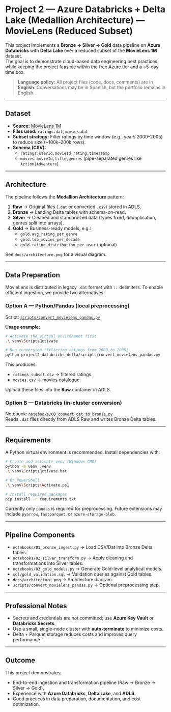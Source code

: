 # Project 2 — Azure Databricks + Delta Lake (Medallion Architecture) — MovieLens (Reduced Subset)

This project implements a **Bronze → Silver → Gold** data pipeline on **Azure Databricks** with **Delta Lake** over a reduced subset of the **MovieLens 1M** dataset.  
The goal is to demonstrate cloud-based data engineering best practices while keeping the project feasible within the free Azure tier and a ~5-day time box.

> **Language policy:** All project files (code, docs, comments) are in **English**. Conversations may be in Spanish, but the portfolio remains in English.

---

## Dataset
- **Source:** [MovieLens 1M](https://grouplens.org/datasets/movielens/1m/)  
- **Files used:** `ratings.dat`, `movies.dat`  
- **Subset strategy:** Filter ratings by time window (e.g., years 2000–2005) to reduce size (~100k–200k rows).  
- **Schema (CSV):**
  - `ratings`: `userId,movieId,rating,timestamp`
  - `movies`: `movieId,title,genres` (pipe-separated genres like `Action|Adventure`)

---

## Architecture
The pipeline follows the **Medallion Architecture** pattern:

1. **Raw** → Original files (`.dat` or converted `.csv`) stored in ADLS.  
2. **Bronze** → Landing Delta tables with schema-on-read.  
3. **Silver** → Cleaned and standardized data (types fixed, deduplication, genres split into arrays).  
4. **Gold** → Business-ready models, e.g.:
   - `gold.avg_rating_per_genre`
   - `gold.top_movies_per_decade`
   - `gold.rating_distribution_per_user` (optional)

See `docs/architecture.png` for a visual diagram.

---

## Data Preparation

MovieLens is distributed in legacy `.dat` format with `::` delimiters. To enable efficient ingestion, we provide two alternatives:

### Option A — Python/Pandas (local preprocessing)
Script: [`scripts/convert_movielens_pandas.py`](scripts/convert_movielens_pandas.py)

**Usage example:**
```bash
# Activate the virtual environment first
.\.venv\Scriptsctivate

# Run conversion (filtering ratings from 2000 to 2005)
python project2-databricks-delta/scripts/convert_movielens_pandas.py   --ratings "C:/path/to/ml-1m/ratings.dat"   --movies "C:/path/to/ml-1m/movies.dat"   --outdir project2-databricks-delta/data/converted   --start-year 2000 --end-year 2005
```

This produces:
- `ratings_subset.csv` → filtered ratings  
- `movies.csv` → movies catalogue  

Upload these files into the **Raw** container in ADLS.

### Option B — Databricks (in-cluster conversion)
Notebook: [`notebooks/00_convert_dat_to_bronze.py`](notebooks/00_convert_dat_to_bronze.py)  
Reads `.dat` files directly from ADLS Raw and writes Bronze Delta tables.

---

## Requirements

A Python virtual environment is recommended. Install dependencies with:

```bash
# Create and activate venv (Windows CMD)
python -m venv .venv
.\.venv\Scriptsctivate.bat

# Or PowerShell
.\.venv\Scripts\Activate.ps1

# Install required packages
pip install -r requirements.txt
```

Currently only `pandas` is required for preprocessing. Future extensions may include `pyarrow`, `fastparquet`, or `azure-storage-blob`.

---

## Pipeline Components
- `notebooks/01_bronze_ingest.py` → Load CSV/Dat into Bronze Delta tables.  
- `notebooks/02_silver_transform.py` → Apply cleaning and transformations into Silver tables.  
- `notebooks/03_gold_models.py` → Generate Gold-level analytical models.  
- `sql/gold_validation.sql` → Validation queries against Gold tables.  
- `docs/architecture.png` → Architecture diagram.  
- `scripts/convert_movielens_pandas.py` → Optional preprocessing step.  

---

## Professional Notes
- Secrets and credentials are not committed; use **Azure Key Vault** or **Databricks Secrets**.  
- Use a small, single-node cluster with **auto-terminate** to minimize costs.  
- Delta + Parquet storage reduces costs and improves query performance.  

---

## Outcome
This project demonstrates:  
- End-to-end ingestion and transformation pipeline (Raw → Bronze → Silver → Gold).  
- Experience with **Azure Databricks**, **Delta Lake**, and **ADLS**.  
- Good practices in data preparation, documentation, and cost optimization.  
